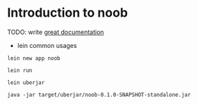 # Introduction to noob

TODO: write [great documentation](http://jacobian.org/writing/what-to-write/)

* lein common usages

```
lein new app noob
```

```
lein run
```

```
lein uberjar
```

```
java -jar target/uberjar/noob-0.1.0-SNAPSHOT-standalone.jar
```


